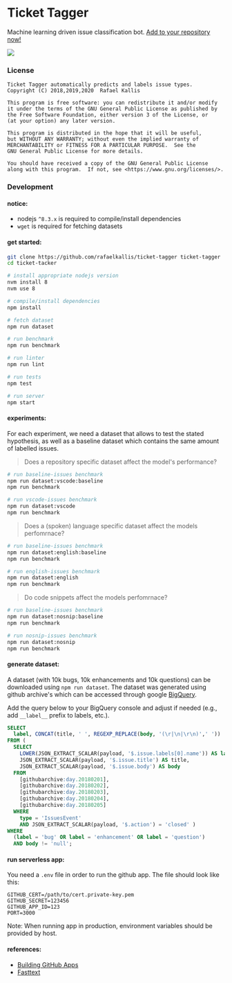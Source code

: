 # Ticket Tagger
Machine learning driven issue classification bot.
[Add to your repository now!](https://github.com/apps/ticket-tagger/installations/new)

![](https://thumbs.gfycat.com/GreedyBrownHochstettersfrog-size_restricted.gif) 

### License

```
Ticket Tagger automatically predicts and labels issue types.
Copyright (C) 2018,2019,2020  Rafael Kallis

This program is free software: you can redistribute it and/or modify
it under the terms of the GNU General Public License as published by
the Free Software Foundation, either version 3 of the License, or
(at your option) any later version.

This program is distributed in the hope that it will be useful,
but WITHOUT ANY WARRANTY; without even the implied warranty of
MERCHANTABILITY or FITNESS FOR A PARTICULAR PURPOSE.  See the
GNU General Public License for more details.

You should have received a copy of the GNU General Public License
along with this program.  If not, see <https://www.gnu.org/licenses/>. 
```

### Development

#### notice:

- nodejs `^8.3.x` is required to compile/install dependencies
- `wget` is required for fetching datasets

#### get started:

```sh
git clone https://github.com/rafaelkallis/ticket-tagger ticket-tagger
cd ticket-tacker

# install appropriate nodejs version
nvm install 8
nvm use 8

# compile/install dependencies
npm install

# fetch dataset
npm run dataset

# run benchmark
npm run benchmark

# run linter
npm run lint

# run tests
npm test

# run server
npm start
```

#### experiments:

For each experiment, we need a dataset that allows to test the stated hypothesis,
as well as a baseline dataset which contains the same amount of labelled issues.

> Does a repository specific dataset affect the model's performance?

```sh
# run baseline-issues benchmark
npm run dataset:vscode:baseline
npm run benchmark

# run vscode-issues benchmark
npm run dataset:vscode
npm run benchmark
```

> Does a (spoken) language specific dataset affect the models perfomrnace?

```sh
# run baseline-issues benchmark
npm run dataset:english:baseline
npm run benchmark

# run english-issues benchmark
npm run dataset:english
npm run benchmark
```

> Do code snippets affect the models perfomrnace?

```sh
# run baseline-issues benchmark
npm run dataset:nosnip:baseline
npm run benchmark

# run nosnip-issues benchmark
npm run dataset:nosnip
npm run benchmark
```

#### generate dataset:

A dataset (with 10k bugs, 10k enhancements and 10k questions) can be downloaded using `npm run dataset`.
The dataset was generated using github archive's which can be accessed through google [BigQuery](https://bigquery.cloud.google.com).

Add the query below to your BigQuery console and adjust if needed (e.g., add `__label__` prefix to labels, etc.).

```sql
SELECT
  label, CONCAT(title, ' ', REGEXP_REPLACE(body, '(\r|\n|\r\n)',' '))
FROM (
  SELECT
    LOWER(JSON_EXTRACT_SCALAR(payload, '$.issue.labels[0].name')) AS label,
    JSON_EXTRACT_SCALAR(payload, '$.issue.title') AS title,
    JSON_EXTRACT_SCALAR(payload, '$.issue.body') AS body
  FROM
    [githubarchive:day.20180201],
    [githubarchive:day.20180202],
    [githubarchive:day.20180203],
    [githubarchive:day.20180204],
    [githubarchive:day.20180205]
  WHERE
    type = 'IssuesEvent'
    AND JSON_EXTRACT_SCALAR(payload, '$.action') = 'closed' )
WHERE 
  (label = 'bug' OR label = 'enhancement' OR label = 'question')
  AND body != 'null';
```

#### run serverless app:

You need a `.env` file in order to run the github app.
The file should look like this:

```
GITHUB_CERT=/path/to/cert.private-key.pem
GITHUB_SECRET=123456
GITHUB_APP_ID=123
PORT=3000
```

Note: When running app in production, environment variables should be provided by host.

#### references:

- [Building GitHub Apps](https://developer.github.com/apps/building-github-apps/)
- [Fasttext](https://fasttext.cc)
